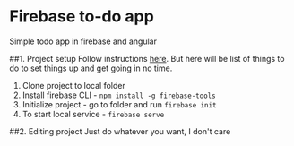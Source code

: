 # Firebase to-do app
Simple todo app in firebase and angular

##1. Project setup
Follow instructions [here](https://firebase.google.com/docs/web/setup#run_a_local_web_server_for_development). But here will be list of things to do to set things up and get going in no time.

1. Clone project to local folder
2. Install firebase CLI - `npm install -g firebase-tools`
3. Initialize project - go to folder and run `firebase init`
4. To start local service - `firebase serve`

##2. Editing project
Just do whatever you want, I don't care
